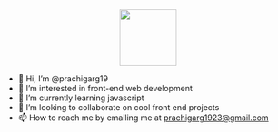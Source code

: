 <div id="header" align="center">
  <img src="https://media1.giphy.com/media/NgurY1o4z080Jfoyzw/giphy.gif?cid=790b761172069011fdeb67651202bf83701eda83a2a81c19&rid=giphy.gif&ct=s" width="100"/>
</div>

- 👋 Hi, I’m @prachigarg19
- 👀 I’m interested in front-end web development
- 🌱 I’m currently learning javascript
- 💞️ I’m looking to collaborate on cool front end projects
- 📫 How to reach me by emailing me at prachigarg1923@gmail.com

<!---
prachigarg19/prachigarg19 is a ✨ special ✨ repository because its `README.md` (this file) appears on your GitHub profile.
You can click the Preview link to take a look at your changes.
--->
